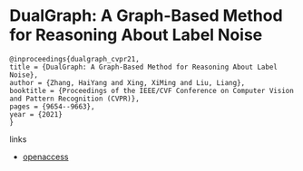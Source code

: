 # DualGraph: A Graph-Based Method for Reasoning About Label Noise

```
@inproceedings{dualgraph_cvpr21,
title = {DualGraph: A Graph-Based Method for Reasoning About Label Noise},
author = {Zhang, HaiYang and Xing, XiMing and Liu, Liang},
booktitle = {Proceedings of the IEEE/CVF Conference on Computer Vision and Pattern Recognition (CVPR)},
pages = {9654--9663},
year = {2021}
}
```
links
- [openaccess](http://openaccess.thecvf.com//content/CVPR2021/html/Zhang_DualGraph_A_Graph-Based_Method_for_Reasoning_About_Label_Noise_CVPR_2021_paper.html)
